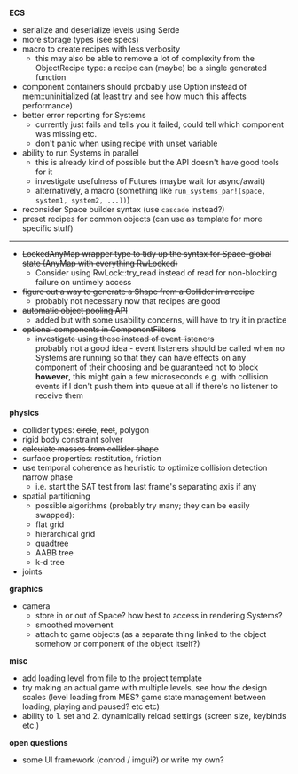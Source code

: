 **ECS**
- serialize and deserialize levels using Serde
- more storage types (see specs)
- macro to create recipes with less verbosity
    - this may also be able to remove a lot of complexity from the ObjectRecipe type:
      a recipe can (maybe) be a single generated function
- component containers should probably use Option instead of mem::uninitialized
  (at least try and see how much this affects performance)
- better error reporting for Systems
    - currently just fails and tells you it failed, could tell which component was missing etc.
    - don't panic when using recipe with unset variable
- ability to run Systems in parallel
    - this is already kind of possible but the API doesn't have good tools for it
    - investigate usefulness of Futures (maybe wait for async/await)
    - alternatively, a macro (something like `run_systems_par!(space, system1, system2, ...))`)
- reconsider Space builder syntax (use `cascade` instead?)
- preset recipes for common objects (can use as template for more specific stuff)
---
- ~~LockedAnyMap wrapper type to tidy up the syntax for Space-global state (AnyMap with everything RwLocked)~~
    - Consider using RwLock::try_read instead of read for non-blocking failure on untimely access
- ~~figure out a way to generate a Shape from a Collider in a recipe~~
    - probably not necessary now that recipes are good
- ~~automatic object pooling API~~
    - added but with some usability concerns, will have to try it in practice
- ~~optional components in ComponentFilters~~
    - ~~investigate using these instead of event listeners~~\
      probably not a good idea - event listeners should be called when no Systems are running
      so that they can have effects on any component of their choosing and be guaranteed not to block\
      **however**, this might gain a few microseconds e.g. with collision events
      if I don't push them into queue at all if there's no listener to receive them

**physics**
- collider types: ~~circle~~, ~~rect~~, polygon
- rigid body constraint solver
- ~~calculate masses from collider shape~~
- surface properties: restitution, friction
- use temporal coherence as heuristic to optimize collision detection narrow phase
    - i.e. start the SAT test from last frame's separating axis if any
- spatial partitioning
    - possible algorithms (probably try many; they can be easily swapped):
    - flat grid
    - hierarchical grid
    - quadtree
    - AABB tree
    - k-d tree
- joints

**graphics**
- camera
    - store in or out of Space? how best to access in rendering Systems?
    - smoothed movement
    - attach to game objects (as a separate thing linked to the object somehow or component of the object itself?)

**misc**
- add loading level from file to the project template
- try making an actual game with multiple levels, see how the
  design scales (level loading from MES? game state management
  between loading, playing and paused? etc etc)
- ability to 1. set and 2. dynamically reload settings (screen size, keybinds etc.)

**open questions**
- some UI framework (conrod / imgui?) or write my own?
